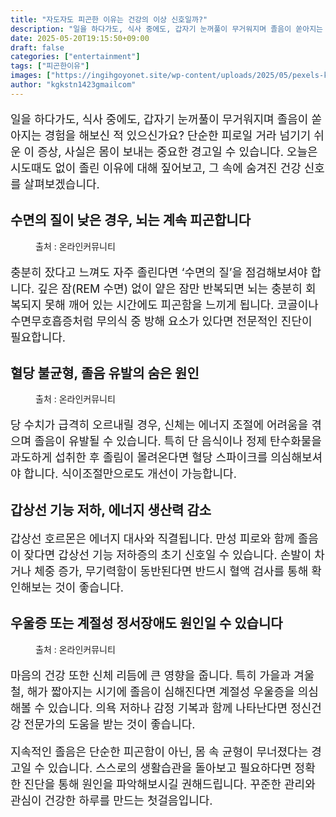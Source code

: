 ```yaml
---
title: "자도자도 피곤한 이유는 건강의 이상 신호일까?"
description: "일을 하다가도, 식사 중에도, 갑자기 눈꺼풀이 무거워지며 졸음이 쏟아지는 경험을 해보신 적 있으신가요? 단순한 피로일 거라 넘기기 쉬운 이 증상, 사실은 몸이 보내는 중요한 경고일 수 있습니다. 오늘은 시도때도 없이 졸린 이유에 대해 짚어보고, 그 속에 숨겨진 건강 신"
date: 2025-05-20T19:15:50+09:00
draft: false
categories: ["entertainment"]
tags: ["피곤한이유"]
images: ["https://ingihgoyonet.site/wp-content/uploads/2025/05/pexels-karolina-grabowska-6660783-1024x683.jpg", "https://ingihgoyonet.site/wp-content/uploads/2025/05/pexels-asphotograpy-1001897-1024x683.jpg", "https://ingihgoyonet.site/wp-content/uploads/2025/05/pexels-pixabay-247314-1024x683.jpg"]
author: "kgkstn1423gmailcom"
---
```


<p style="font-size:18px">일을 하다가도, 식사 중에도, 갑자기 눈꺼풀이 무거워지며 졸음이 쏟아지는 경험을 해보신 적 있으신가요? 단순한 피로일 거라 넘기기 쉬운 이 증상, 사실은 몸이 보내는 중요한 경고일 수 있습니다. 오늘은 시도때도 없이 졸린 이유에 대해 짚어보고, 그 속에 숨겨진 건강 신호를 살펴보겠습니다.</p> <h2 >수면의 질이 낮은 경우, 뇌는 계속 피곤합니다</h2> <figure ><img src="https://ingihgoyonet.site/wp-content/uploads/2025/05/pexels-karolina-grabowska-6660783-1024x683.jpg" alt="" style="aspect-ratio:16/9;object-fit:cover"/><figcaption >출처 : 온라인커뮤니티</figcaption></figure> <p style="font-size:18px">충분히 잤다고 느껴도 자주 졸린다면 ‘수면의 질’을 점검해보셔야 합니다. 깊은 잠(REM 수면) 없이 얕은 잠만 반복되면 뇌는 충분히 회복되지 못해 깨어 있는 시간에도 피곤함을 느끼게 됩니다. 코골이나 수면무호흡증처럼 무의식 중 방해 요소가 있다면 전문적인 진단이 필요합니다.</p> <h2 >혈당 불균형, 졸음 유발의 숨은 원인</h2> <figure ><img src="https://ingihgoyonet.site/wp-content/uploads/2025/05/pexels-asphotograpy-1001897-1024x683.jpg" alt="" style="aspect-ratio:16/9;object-fit:cover"/><figcaption >출처 : 온라인커뮤니티</figcaption></figure> <p style="font-size:18px">당 수치가 급격히 오르내릴 경우, 신체는 에너지 조절에 어려움을 겪으며 졸음이 유발될 수 있습니다. 특히 단 음식이나 정제 탄수화물을 과도하게 섭취한 후 졸림이 몰려온다면 혈당 스파이크를 의심해보셔야 합니다. 식이조절만으로도 개선이 가능합니다.</p> <h2 >갑상선 기능 저하, 에너지 생산력 감소</h2> <p style="font-size:18px">갑상선 호르몬은 에너지 대사와 직결됩니다. 만성 피로와 함께 졸음이 잦다면 갑상선 기능 저하증의 초기 신호일 수 있습니다. 손발이 차거나 체중 증가, 무기력함이 동반된다면 반드시 혈액 검사를 통해 확인해보는 것이 좋습니다.</p> <h2 >우울증 또는 계절성 정서장애도 원인일 수 있습니다</h2> <figure ><img src="https://ingihgoyonet.site/wp-content/uploads/2025/05/pexels-pixabay-247314-1024x683.jpg" alt="" style="aspect-ratio:16/9;object-fit:cover"/><figcaption >출처 : 온라인커뮤니티</figcaption></figure> <p style="font-size:18px">마음의 건강 또한 신체 리듬에 큰 영향을 줍니다. 특히 가을과 겨울철, 해가 짧아지는 시기에 졸음이 심해진다면 계절성 우울증을 의심해볼 수 있습니다. 의욕 저하나 감정 기복과 함께 나타난다면 정신건강 전문가의 도움을 받는 것이 좋습니다.</p> <p style="font-size:18px">지속적인 졸음은 단순한 피곤함이 아닌, 몸 속 균형이 무너졌다는 경고일 수 있습니다. 스스로의 생활습관을 돌아보고 필요하다면 정확한 진단을 통해 원인을 파악해보시길 권해드립니다. 꾸준한 관리와 관심이 건강한 하루를 만드는 첫걸음입니다.</p>